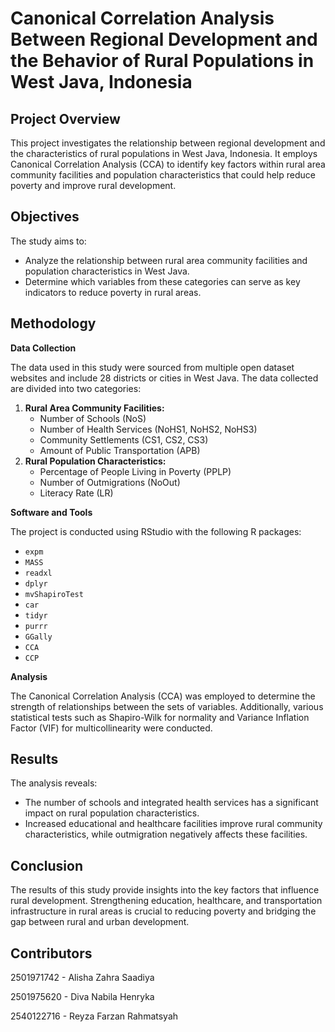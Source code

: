 # Canonical Correlation Analysis Between Regional Development and the Behavior of Rural Populations in West Java, Indonesia

## Project Overview
This project investigates the relationship between regional development and the characteristics of rural populations in West Java, Indonesia. It employs Canonical Correlation Analysis (CCA) to identify key factors within rural area community facilities and population characteristics that could help reduce poverty and improve rural development.

## Objectives
The study aims to:
- Analyze the relationship between rural area community facilities and population characteristics in West Java.
- Determine which variables from these categories can serve as key indicators to reduce poverty in rural areas.

## Methodology
**Data Collection**

The data used in this study were sourced from multiple open dataset websites and include 28 districts or cities in West Java. The data collected are divided into two categories:
1. **Rural Area Community Facilities:**
    - Number of Schools (NoS)
    - Number of Health Services (NoHS1, NoHS2, NoHS3)
    - Community Settlements (CS1, CS2, CS3)
    - Amount of Public Transportation (APB)
2. **Rural Population Characteristics:**
    - Percentage of People Living in Poverty (PPLP)
    - Number of Outmigrations (NoOut)
    - Literacy Rate (LR)

**Software and Tools**

The project is conducted using RStudio with the following R packages:
- `expm`
- `MASS`
- `readxl`
- `dplyr`
- `mvShapiroTest`
- `car`
- `tidyr`
- `purrr`
- `GGally`
- `CCA`
- `CCP`
  

**Analysis**

The Canonical Correlation Analysis (CCA) was employed to determine the strength of relationships between the sets of variables. Additionally, various statistical tests such as Shapiro-Wilk for normality and Variance Inflation Factor (VIF) for multicollinearity were conducted.

## Results
The analysis reveals:
- The number of schools and integrated health services has a significant impact on rural population characteristics.
- Increased educational and healthcare facilities improve rural community characteristics, while outmigration negatively affects these facilities.

## Conclusion
The results of this study provide insights into the key factors that influence rural development. Strengthening education, healthcare, and transportation infrastructure in rural areas is crucial to reducing poverty and bridging the gap between rural and urban development.

## Contributors
2501971742 - Alisha Zahra Saadiya

2501975620 - Diva Nabila Henryka 

2540122716 - Reyza Farzan Rahmatsyah 
